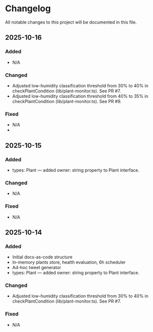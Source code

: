 # Changelog

All notable changes to this project will be documented in this file.


## 2025-10-16
### Added
- N/A

### Changed
- Adjusted low-humidity classification threshold from 30% to 40% in checkPlantCondition (lib/plant-monitor.ts). See PR #7.
- Adjusted low-humidity classification threshold from 40% to 35% in checkPlantCondition (lib/plant-monitor.ts). See PR #9.

### Fixed
- N/A
- 
## 2025-10-15
### Added
- types: Plant — added owner: string property to Plant interface.

### Changed
- N/A

### Fixed
- N/A
  
## 2025-10-14
### Added
- Initial docs-as-code structure
- In-memory plants store, health evaluation, 6h scheduler
- Ad-hoc tweet generator
- types: Plant — added owner: string property to Plant interface.

### Changed
- Adjusted low-humidity classification threshold from 30% to 40% in checkPlantCondition (lib/plant-monitor.ts). See PR #7.

### Fixed
- N/A
